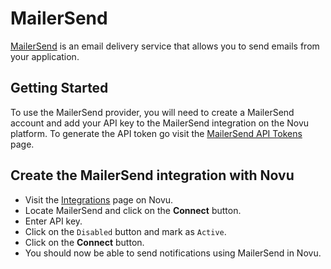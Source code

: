 # MailerSend

[MailerSend](https://www.mailersend.com/) is an email delivery service that allows you to send emails from your application.

## Getting Started

To use the MailerSend provider, you will need to create a MailerSend account and add your API key to the MailerSend integration on the Novu platform.
To generate the API token go visit the [MailerSend API Tokens](https://www.mailersend.com/help/managing-api-tokens) page.

## Create the MailerSend integration with Novu

- Visit the [Integrations](https://web.novu.co/integrations) page on Novu.
- Locate MailerSend and click on the **Connect** button.
- Enter API key.
- Click on the `Disabled` button and mark as `Active`.
- Click on the **Connect** button.
- You should now be able to send notifications using MailerSend in Novu.
